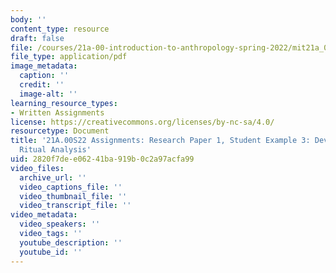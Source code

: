```yaml
---
body: ''
content_type: resource
draft: false
file: /courses/21a-00-introduction-to-anthropology-spring-2022/mit21a_00s22_paper1_ex3.pdf
file_type: application/pdf
image_metadata:
  caption: ''
  credit: ''
  image-alt: ''
learning_resource_types:
- Written Assignments
license: https://creativecommons.org/licenses/by-nc-sa/4.0/
resourcetype: Document
title: '21A.00S22 Assignments: Research Paper 1, Student Example 3: Devotional: Anthropological
  Ritual Analysis'
uid: 2820f7de-e062-41ba-919b-0c2a97acfa99
video_files:
  archive_url: ''
  video_captions_file: ''
  video_thumbnail_file: ''
  video_transcript_file: ''
video_metadata:
  video_speakers: ''
  video_tags: ''
  youtube_description: ''
  youtube_id: ''
---
```

